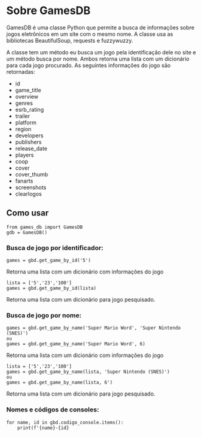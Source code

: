 # Sobre GamesDB

GamesDB é uma classe Python que permite a busca de informações sobre jogos eletrônicos em um site com o mesmo nome. A classe usa as bibliotecas BeautifulSoup, requests e fuzzywuzzy.

A classe tem um método eu busca um jogo pela identificação dele no site e um método busca por nome. Ambos retorna uma lista com um dicionário para cada jogo procurado. As seguintes informações do jogo são retornadas:

 -  id
-   game_title
-   overview
-   genres
-   esrb_rating
-   trailer
-   platform
-   region
-   developers
-   publishers
-   release_date
-   players
-   coop
-   cover
-   cover_thumb
-   fanarts
-   screenshots
-   clearlogos

## Como usar

    from games_db import GamesDB
    gdb = GamesDB()
    
### Busca de jogo por identificador:

    games = gbd.get_game_by_id('5')
Retorna uma lista com um dicionário com informações do jogo 

    lista = ['5','23','100']
    games = gbd.get_game_by_id(lista)
   Retorna uma lista com um dicionário para jogo pesquisado.


### Busca de jogo por nome:

    games = gbd.get_game_by_name('Super Mario Word', 'Super Nintendo (SNES)')
    ou
    games = gbd.get_game_by_name('Super Mario Word', 6)
Retorna uma lista com um dicionário com informações do jogo 

    lista = ['5','23','100']
    games = gbd.get_game_by_name(lista, 'Super Nintendo (SNES)')
    ou
    games = gbd.get_game_by_name(lista, 6')
   Retorna uma lista com um dicionário para jogo pesquisado.

### Nomes e códigos de consoles:

    for name, id in gbd.codigo_console.items():
	    print(f'{name}-{id}
